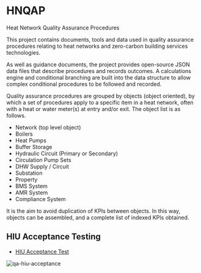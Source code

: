 # HNQAP
Heat Network Quality Assurance Procedures

This project contains documents, tools and data used in quality assurance procedures relating to heat networks and zero-carbon building services technologies.

As well as guidance documents, the project provides open-source JSON data files that describe procedures and records outcomes. A calculations engine and conditional branching are built into the data structure to allow complex conditional procedures to be followed and recorded.    

Quality assurance procedures are grouped by objects (object oriented), by which a set of procedures apply to a specific item in a heat network, often with a heat or water meter(s) at entry and/or exit.  The object list is as follows.

* Network (top level object)
* Boilers
* Heat Pumps
* Buffer Storage
* Hydraulic Circuit (Primary or Secondary)
* Circulation Pump Sets
* DHW Supply / Circuit
* Substation
* Property
* BMS System 
* AMR System
* Compliance System
  
It is the aim to avoid duplication of KPIs between objects.  In this way, objects can be assembled, and a complete list of indexed KPIs obtained.
  

## HIU Acceptance Testing

* [HIU Acceptance Test](https://heatweb.b-cdn.net/browserware/hwforms5.html?loadCID=bafkreibb3h2appcsvztmvfz4eiybfudqlf3bfaobrsjcly63pp6i5vgygi)
  
![qa-hiu-acceptance](https://github.com/heatweb/HNQAP/assets/7034068/532226b9-1e73-4eb1-b0bd-0a37d4f339c8)


